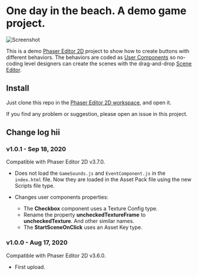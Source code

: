 # One day in the beach. A demo game project.

![Screenshot](https://raw.githubusercontent.com/PhaserEditor2D/one-day-in-the-beach-demo-button-components/media/media/banner.png)

This is a demo [Phaser Editor 2D](https://phasereditor2d.com) project to show how to create buttons with different behaviors.
The behaviors are coded as [User Components](https://help.phasereditor2d.com/v3/scene-editor/user-components.html) so no-coding level designers can create the scenes with the drag-and-drop [Scene Editor](https://help.phasereditor2d.com/v3/scene-editor/index.html).

## Install

Just clone this repo in the [Phaser Editor 2D workspace](https://help.phasereditor2d.com/v3/workbench/projects.html), and open it.

If you find any problem or suggestion, please open an issue in this project.

## Change log hii

### v1.0.1 - Sep 18, 2020

Compatible with Phaser Editor 2D v3.7.0.

* Does not load the `GameSounds.js` and `EventComponent.js` in the `index.html` file. Now they are loaded in the Asset Pack file using the new Scripts file type.

* Changes user components properties:
    * The **Checkbox** component uses a Texture Config type.
    * Rename the property **uncheckedTextureFrame** to **uncheckedTexture**. And other similar names.
    * The **StartSceneOnClick** uses an Asset Key type.


### v1.0.0 - Aug 17, 2020

Compatible with Phaser Editor 2D v3.6.0.

* First upload.


